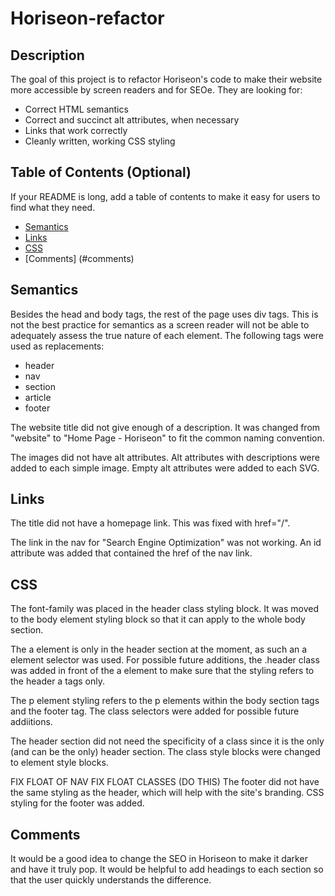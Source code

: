 # Horiseon-refactor

## Description

The goal of this project is to refactor Horiseon's code to make their website more accessible by screen readers and for SEOe. They are looking for: 

- Correct HTML semantics
- Correct and succinct alt attributes, when necessary
- Links that work correctly
- Cleanly written, working CSS styling

## Table of Contents (Optional)

If your README is long, add a table of contents to make it easy for users to find what they need.

- [Semantics](#semantics)
- [Links](#links)
- [CSS](#css)
- [Comments] (#comments)

## Semantics

Besides the head and body tags, the rest of the page uses div tags. This is not the best practice for semantics as a screen reader will not be able to adequately assess the true nature of each element. The following tags were used as replacements: 
- header
- nav
- section
- article
- footer 

The website title did not give enough of a description. It was changed from "website" to "Home Page - Horiseon" to fit the common naming convention. 

The images did not have alt attributes. Alt attributes with descriptions were added to each simple image. Empty alt attributes were added to each SVG. 

## Links
The title did not have a homepage link. This was fixed with href="/".

The link in the nav for "Search Engine Optimization" was not working. An id attribute was added that contained the href of the nav link. 

## CSS

The font-family was placed in the header class styling block. It was moved to the body element styling block so that it can apply to the whole body section. 

The a element is only in the header section at the moment, as such an a element selector was used. For possible future additions, the .header class was added in front of the a element to make sure that the styling refers to the header a tags only. 

The p element styling refers to the p elements within the body section tags and the footer tag. The class selectors were added for possible future addiitions. 

The header section did not need the specificity of a class since it is the only (and can be the only) header section. The class style blocks were changed to element style blocks. 

FIX FLOAT OF NAV
FIX FLOAT CLASSES
(DO THIS) The footer did not have the same styling as the header, which will help with the site's branding. CSS styling for the footer was added. 

## Comments

It would be a good idea to change the SEO in Horiseon to make it darker and have it truly pop.
It would be helpful to add headings to each section so that the user quickly understands the difference. 
